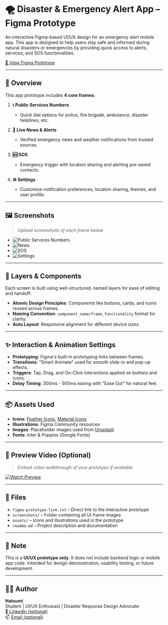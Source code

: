 # 🌪️ Disaster & Emergency Alert App – Figma Prototype

An interactive Figma-based UI/UX design for an emergency alert mobile app. This app is designed to help users stay safe and informed during natural disasters or emergencies by providing quick access to alerts, services, and SOS functionalities.

[🔗 View Figma Prototype](https://www.figma.com/proto/j5aybdWTlJxvEjUcNi6CzY/disaster-emergnecy-alert-app?node-id=17-2&p=f&t=9OpxzbLyXwe9rmUe-1&scaling=scale-down&content-scaling=responsive&page-id=0%3A1&starting-point-node-id=1%3A2&show-proto-sidebar=1)

---

## 🧭 Overview

This app prototype includes **4 core frames**:

1. **📞 Public Services Numbers**
   - Quick dial options for police, fire brigade, ambulance, disaster helplines, etc.

2. **📰 Live News & Alerts**
   - Verified emergency news and weather notifications from trusted sources.

3. **🆘 SOS**
   - Emergency trigger with location sharing and alerting pre-saved contacts.

4. **⚙️ Settings**
   - Customize notification preferences, location sharing, themes, and user profile.

---

## 🖼️ Screenshots

> _Upload screenshots of each frame below_

- ![Public Services Numbers](path/to/public-services.png)
- ![News](path/to/news.png)
- ![SOS](path/to/sos.png)
- ![Settings](path/to/settings.png)

---

## 🧩 Layers & Components

Each screen is built using well-structured, named layers for ease of editing and handoff:

- **Atomic Design Principles**: Components like buttons, cards, and icons reused across frames.
- **Naming Convention**: `component_name/frame_functionality` format for clarity.
- **Auto Layout**: Responsive alignment for different device sizes.

---

## ✨ Interaction & Animation Settings

- **Prototyping**: Figma's built-in prototyping links between frames.
- **Transitions**: "Smart Animate" used for smooth slide-in and pop-up effects.
- **Triggers**: Tap, Drag, and On-Click interactions applied on buttons and icons.
- **Delay Timing**: 300ms - 500ms easing with "Ease Out" for natural feel.

---

## 📦 Assets Used

- **Icons**: [Feather Icons](https://feathericons.com/), [Material Icons](https://fonts.google.com/icons)
- **Illustrations**: Figma Community resources
- **Images**: Placeholder images used from [Unsplash](https://unsplash.com/)
- **Fonts**: Inter & Poppins (Google Fonts)

---

## 🎥 Preview Video (Optional)

> _Embed video walkthrough of your prototype if available_

[![Watch Preview](https://img.youtube.com/vi/your-video-id-here/0.jpg)](https://www.youtube.com/watch?v=your-video-id-here)

---

## 📁 Files

- `figma-prototype-link.txt` – Direct link to the interactive prototype  
- `screenshots/` – Folder containing all UI frame images  
- `assets/` – Icons and illustrations used in the prototype  
- `readme.md` – Project description and documentation  

---

## 📌 Note

This is a **UI/UX prototype only**. It does not include backend logic or mobile app code. Intended for design demonstration, usability testing, or future development.

---

## 👩‍💻 Author

**Hatsumi**  
Student | UI/UX Enthusiast | Disaster Response Design Advocate  
🔗 [LinkedIn (optional)](https://www.linkedin.com/)  
📫 [Email (optional)](mailto:your-email@example.com)
